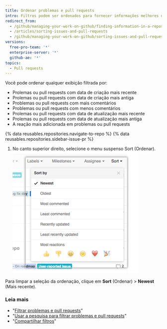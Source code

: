 ```yaml
---
title: Ordenar problemas e pull requests
intro: Filtros podem ser ordenados para fornecer informações melhores durante um período específico.
redirect_from:
  - /github/managing-your-work-on-github/finding-information-in-a-repository/sorting-issues-and-pull-requests
  - /articles/sorting-issues-and-pull-requests
  - /github/managing-your-work-on-github/sorting-issues-and-pull-requests
versions:
  free-pro-team: '*'
  enterprise-server: '*'
  github-ae: '*'
topics:
  - Pull requests
---
```


Você pode ordenar qualquer exibição filtrada por:

* Prolemas ou pull requests com data de criação mais recente
* Prolemas ou pull requests com data de criação mais antiga
* Problemas ou pull requests com mais comentários
* Problemas ou pull requests com menos comentários
* Prolemas ou pull requests com data de atualização mais recente
* Prolemas ou pull requests com data de atualização mais antiga
* A reação mais adicionada em problemas ou pull requests

{% data reusables.repositories.navigate-to-repo %}
{% data reusables.repositories.sidebar-issue-pr %}
1. No canto superior direito, selecione o menu suspenso Sort (Ordenar). ![Usar a aba suspensa Sort (Ordenar)](/assets/images/help/issues/issues_sort_dropdown.png)

Para limpar a seleção da ordenação, clique em **Sort** (Ordenar) > **Newest** (Mais recente).

### Leia mais

* "[Filtrar problemas e pull requests](/articles/filtering-issues-and-pull-requests)"
* "[Usar a pesquisa para filtrar problemas e pull requests](/articles/using-search-to-filter-issues-and-pull-requests)"
* "[Compartilhar filtros](/articles/sharing-filters)"
